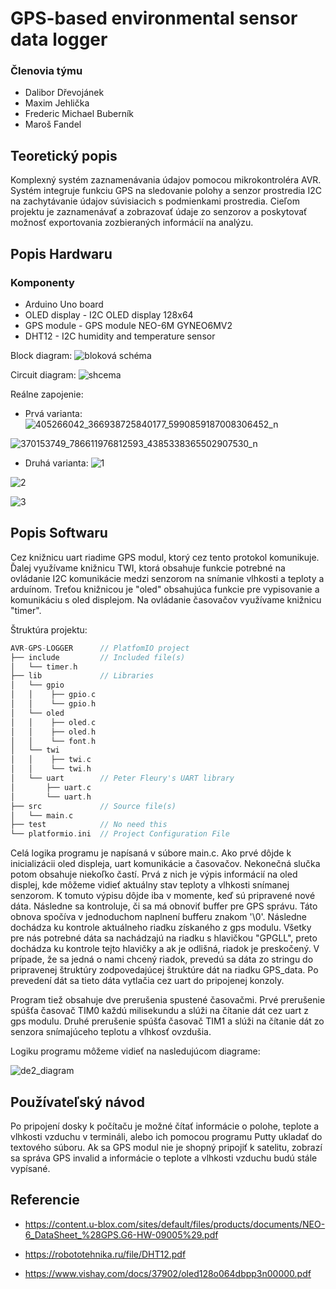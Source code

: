# GPS-based environmental sensor data logger

### Členovia týmu

* Dalibor Dřevojánek
* Maxim Jehlička
* Frederic Michael Buberník
* Maroš Fandel 

## Teoretický popis 

Komplexný systém zaznamenávania údajov pomocou mikrokontroléra AVR. Systém integruje funkciu GPS na sledovanie polohy a senzor prostredia I2C na zachytávanie údajov súvisiacich s podmienkami prostredia. Cieľom projektu je zaznamenávať a zobrazovať údaje zo senzorov a poskytovať možnosť exportovania zozbieraných informácií na analýzu.

## Popis Hardwaru

### Komponenty
* Arduino Uno board
* OLED display - I2C OLED display 128x64
* GPS module - GPS module NEO-6M GYNEO6MV2
* DHT12 - I2C humidity and temperature sensor

Block diagram:
![bloková schéma](https://github.com/dalibor-osu/avr-gps-logger/assets/124789239/aecf42dd-40f4-42b7-9335-89453f5ede8b)

Circuit diagram:
![shcema](https://github.com/dalibor-osu/avr-gps-logger/assets/124789239/10efadbf-f61a-4e46-8765-3eac135d7ddb)

Reálne zapojenie:
* Prvá varianta:
![405266042_366938725840177_5990859187008306452_n](https://github.com/Bubo8521/digital_electronics-2/assets/124887713/6e1b9259-d891-40e4-b476-ed13594b3523)

![370153749_786611976812593_4385338365502907530_n](https://github.com/dalibor-osu/avr-gps-logger/assets/124789239/f20758bb-d2ec-438a-bbb1-ed6dc5454a18)

* Druhá varianta:
![1](https://github.com/dalibor-osu/avr-gps-logger/assets/124789239/172508a6-c2c8-4e4d-a066-e0fd3001a7e8)

![2](https://github.com/dalibor-osu/avr-gps-logger/assets/124789239/b3f3c8ab-14ad-4d99-8db4-f4bfcdb9ae16)

![3](https://github.com/dalibor-osu/avr-gps-logger/assets/124789239/8035de33-d2a5-407f-83c7-5f127132864c)

## Popis Softwaru

Cez knižnicu uart riadime GPS modul, ktorý cez tento protokol komunikuje. Ďalej využívame knižnicu TWI, ktorá obsahuje funkcie potrebné na ovládanie I2C komunikácie medzi senzorom na snímanie vlhkosti a teploty a arduínom. Treťou knižnicou je "oled" obsahujúca funkcie pre vypisovanie a komunikáciu s oled displejom. Na ovládanie časovačov využívame knižnicu "timer".

 Štruktúra projektu:

   ```c
   AVR-GPS-LOGGER      // PlatfomIO project
   ├── include         // Included file(s)
   │   └── timer.h
   ├── lib             // Libraries
   │   └── gpio
   │   │    ├── gpio.c
   │   │    └── gpio.h
   │   └── oled
   │   │    ├── oled.c
   │   │    ├── oled.h
   │   │    └── font.h
   │   └── twi
   │   │    ├── twi.c 
   │   │    └── twi.h
   │   └── uart        // Peter Fleury's UART library
   │       ├── uart.c
   │       └── uart.h
   ├── src             // Source file(s)      
   │   └── main.c
   ├── test            // No need this
   └── platformio.ini  // Project Configuration File
   ```

Celá logika programu je napísaná v súbore main.c. Ako prvé dôjde k inicializácii oled displeja, uart komunikácie a časovačov. Nekonečná slučka potom obsahuje niekoľko častí. Prvá z nich je výpis informácií na oled displej, kde môžeme vidieť aktuálny stav teploty a vlhkosti snímanej senzorom. K tomuto výpisu dôjde iba v momente, keď sú pripravené nové dáta. Následne sa kontroluje, či sa má obnoviť buffer pre GPS správu. Táto obnova spočíva v jednoduchom naplnení bufferu znakom '\0'. Následne dochádza ku kontrole aktuálneho riadku získaného z gps modulu. Všetky pre nás potrebné dáta sa nachádzajú na riadku s hlavičkou "GPGLL", preto dochádza ku kontrole tejto hlavičky a ak je odlišná, riadok je preskočený. V prípade, že sa jedná o nami chcený riadok, prevedú sa dáta zo stringu do pripravenej štruktúry zodpovedajúcej štruktúre dát na riadku GPS_data. Po prevedení dát sa tieto dáta vytlačia cez uart do pripojenej konzoly.

Program tiež obsahuje dve prerušenia spustené časovačmi. Prvé prerušenie spúšťa časovač TIM0 každú milisekundu a slúži na čítanie dát cez uart z gps modulu. Druhé prerušenie spúšťa časovač TIM1 a slúži na čítanie dát zo senzora snímajúceho teplotu a vlhkosť ovzdušia.

Logiku programu môžeme vidieť na nasledujúcom diagrame:

![de2_diagram](https://github.com/dalibor-osu/avr-gps-logger/assets/77931392/ad0bc3f7-5111-47fc-8da6-ba7eb121a62b)

## Používateľský návod

Po pripojení dosky k počítaču je možné čítať informácie o polohe, teplote a vlhkosti vzduchu v termináli, alebo ich pomocou programu Putty ukladať do textového súboru. Ak sa GPS modul nie je shopný pripojiť k satelitu, zobrazí sa správa GPS invalid a informácie o teplote a vlhkosti vzduchu budú stále vypísané.
 
## Referencie
* https://content.u-blox.com/sites/default/files/products/documents/NEO-6_DataSheet_%28GPS.G6-HW-09005%29.pdf
 
* https://robototehnika.ru/file/DHT12.pdf
  
* https://www.vishay.com/docs/37902/oled128o064dbpp3n00000.pdf
